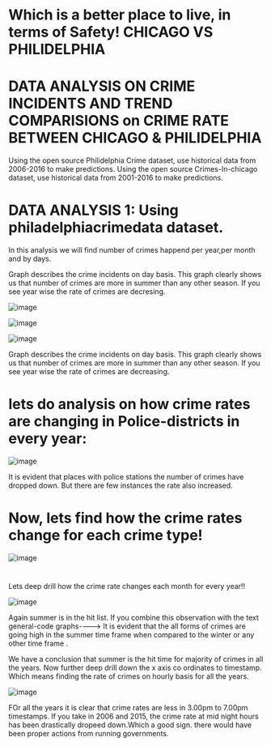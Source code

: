 #  Which is a better place to live, in terms of Safety! CHICAGO VS PHILIDELPHIA
# DATA ANALYSIS ON CRIME INCIDENTS AND TREND COMPARISIONS on CRIME RATE BETWEEN CHICAGO & PHILIDELPHIA

Using the open source Philidelphia Crime dataset, use historical data from 2006-2016 to make predictions.
Using the open source Crimes-In-chicago  dataset, use historical data from 2001-2016 to make predictions.


# DATA ANALYSIS 1: Using philadelphiacrimedata dataset.

In this analysis we will find  number of crimes happend per year,per month and by days.



Graph describes the crime incidents on day basis. This graph clearly shows us that number of crimes are more in summer than any other season. If you see year wise the rate of crimes are decresing.

![image](https://cloud.githubusercontent.com/assets/25697215/25309466/0fab5ed0-279c-11e7-9b1a-2b69f0f11fc0.png)

![image](https://cloud.githubusercontent.com/assets/25697215/25309468/209ad9aa-279c-11e7-9afc-52f45d2c0fd4.png)

![image](https://cloud.githubusercontent.com/assets/25697215/25309471/2ea63de6-279c-11e7-8954-6529bff31434.png)

Graph describes the crime incidents on day basis. This graph clearly shows us that number of crimes are more in summer than any other season. If you see year wise the rate of crimes are decreasing.

# lets do analysis on how crime rates are changing in Police-districts in every year:
![image](https://cloud.githubusercontent.com/assets/25697215/25309478/574d9ed8-279c-11e7-90f8-808699c82814.png)

It is evident that places with police stations the number of crimes have dropped down. But there are few instances the rate also increased.

# Now, lets find how the crime rates change for each crime type!
![image](https://cloud.githubusercontent.com/assets/25697215/25309488/b4206424-279c-11e7-8f48-8b2d5f589870.png)

# 
Lets deep drill how the crime rate changes each month for every year!!

![image](https://cloud.githubusercontent.com/assets/25697215/25309495/da53bc68-279c-11e7-9ae1-8aa95ad1cef1.png)

Again summer is in the hit list. If you combine this observation with the text general-code graphs----> It is evident that the all forms of crimes are going high in the summer time frame when compared to the winter or any other time frame .

We have a conclusion that summer is the hit time for majority of crimes in all the years. Now further deep drill down the x axis co ordinates to timestamp. Which means finding the rate of crimes on hourly basis for all the years.

![image](https://cloud.githubusercontent.com/assets/25697215/25309499/28712282-279d-11e7-99dc-1b48cc9f058b.png)


FOr all the years it is clear that crime rates are less in 3.00pm to 7.00pm timestamps.
If you take in 2006 and 2015, the crime rate at mid night hours has been drastically dropeed down.Which a good sign. there would have been proper actions from running governments.
